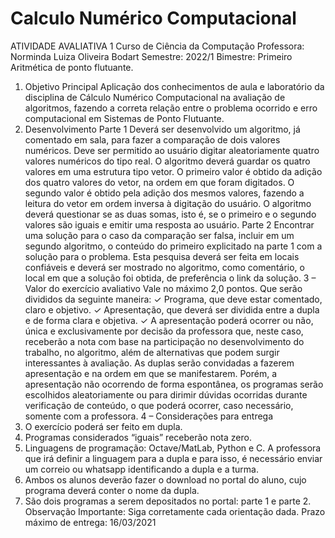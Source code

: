 # Calculo Numérico Computacional

ATIVIDADE AVALIATIVA 1
Curso de Ciência da Computação
Professora: Norminda Luiza Oliveira Bodart
Semestre: 2022/1
Bimestre: Primeiro
Aritmética de ponto flutuante.
1. Objetivo Principal
Aplicação dos conhecimentos de aula e laboratório da disciplina de Cálculo Numérico Computacional na avaliação de algoritmos, fazendo a correta relação entre o problema ocorrido e erro computacional em Sistemas de Ponto Flutuante.
2. Desenvolvimento
Parte 1
Deverá ser desenvolvido um algoritmo, já comentado em sala, para fazer a comparação de dois valores numéricos.
Deve ser permitido ao usuário digitar aleatoriamente quatro valores numéricos do tipo real.
O algoritmo deverá guardar os quatro valores em uma estrutura tipo vetor.
O primeiro valor é obtido da adição dos quatro valores do vetor, na ordem em que foram digitados.
O segundo valor é obtido pela adição dos mesmos valores, fazendo a leitura do vetor em ordem inversa à digitação do usuário.
O algoritmo deverá questionar se as duas somas, isto é, se o primeiro e o segundo valores são iguais e emitir uma resposta ao usuário.
Parte 2
Encontrar uma solução para o caso da comparação ser falsa, incluir em um segundo algoritmo, o conteúdo do primeiro explicitado na parte 1 com a solução para o problema.
Esta pesquisa deverá ser feita em locais confiáveis e deverá ser mostrado no algoritmo, como comentário, o local em que a solução foi obtida, de preferência o link da solução.
3 – Valor do exercício avaliativo
Vale no máximo 2,0 pontos. Que serão divididos da seguinte maneira:
✓ Programa, que deve estar comentado, claro e objetivo.
✓ Apresentação, que deverá ser dividida entre a dupla e de forma clara e objetiva.
✓ A apresentação poderá ocorrer ou não, única e exclusivamente por decisão da professora que, neste caso, receberão a nota com base na participação no desenvolvimento do trabalho, no algoritmo, além de alternativas que podem surgir interessantes à avaliação.
As duplas serão convidadas a fazerem apresentação e na ordem em que se manifestarem. Porém, a apresentação não ocorrendo de forma espontânea, os programas serão escolhidos aleatoriamente ou para dirimir dúvidas ocorridas durante verificação de conteúdo, o que poderá ocorrer, caso necessário, somente com a professora.
4 – Considerações para entrega
1. O exercício poderá ser feito em dupla.
2. Programas considerados “iguais” receberão nota zero.
3. Linguagens de programação: Octave/MatLab, Python e C. A professora que irá definir a linguagem para a dupla e para isso, é necessário enviar um correio ou whatsapp identificando a dupla e a turma.
4. Ambos os alunos deverão fazer o download no portal do aluno, cujo programa deverá conter o nome da dupla.
5. São dois programas a serem depositados no portal: parte 1 e parte 2.
Observação Importante: Siga corretamente cada orientação dada.
Prazo máximo de entrega: 16/03/2021
